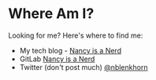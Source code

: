# Where Am I?
Looking for me? Here's where to find me:

* My tech blog - [Nancy is a Nerd](https://nancyisanerd.com)
* GitLab [Nancy is a Nerd](https://gitlab.com/nancy-is-a-nerd)
* Twitter (don't post much) [@nblenkhorn](https://twitter.com/nblenkhorn)

